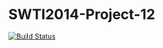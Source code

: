 SWTI2014-Project-12
===================
[![Build Status](https://travis-ci.org/SWTI2014/SWTI2014-Project-12.svg?branch=master)](https://travis-ci.org/SWTI2014/SWTI2014-Project-12)
